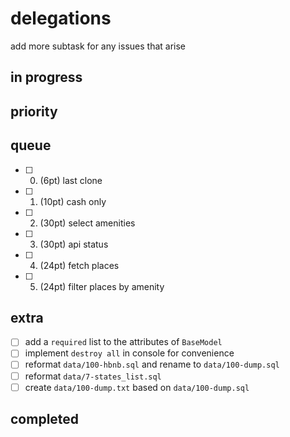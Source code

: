 # delegations

add more subtask for any issues that arise

## in progress

## priority

## queue

- [ ] 0. (6pt) last clone
- [ ] 1. (10pt) cash only
- [ ] 2. (30pt) select amenities
- [ ] 3. (30pt) api status
- [ ] 4. (24pt) fetch places
- [ ] 5. (24pt) filter places by amenity

## extra

- [ ] add a `required` list to the attributes of `BaseModel`
- [ ] implement `destroy all` in console for convenience
- [ ] reformat `data/100-hbnb.sql` and rename to `data/100-dump.sql`
- [ ] reformat `data/7-states_list.sql`
- [ ] create `data/100-dump.txt` based on `data/100-dump.sql`

## completed
